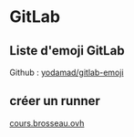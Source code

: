 # GitLab

## Liste d'emoji GitLab

Github : [yodamad/gitlab-emoji](https://github.com/yodamad/gitlab-emoji)

## créer un runner 

[cours.brosseau.ovh](https://cours.brosseau.ovh/tp/ci/gitlab/runner.html)


